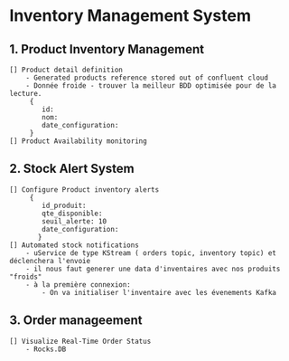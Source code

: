 # Inventory Management System

## 1. Product Inventory Management
    [] Product detail definition 
        - Generated products reference stored out of confluent cloud
        - Donnée froide - trouver la meilleur BDD optimisée pour de la lecture.
         {
            id: 
            nom: 
            date_configuration:
         }
    [] Product Availability monitoring

## 2. Stock Alert System
    [] Configure Product inventory alerts
         {
            id_produit: 
            qte_disponible:
            seuil_alerte: 10
            date_configuration:
           } 
    [] Automated stock notifications
        - uService de type KStream ( orders topic, inventory topic) et déclenchera l'envoie
        - il nous faut generer une data d'inventaires avec nos produits "froids"
        - à la première connexion: 
            - On va initialiser l'inventaire avec les évenements Kafka
 
## 3. Order manageement 
    [] Visualize Real-Time Order Status
        - Rocks.DB 


